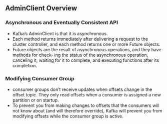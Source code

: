 
## AdminClient Overview

### Asynchronous and Eventually Consistent API

- Kafka’s AdminClient is that it is asynchronous.
- Each method returns immediately after delivering a request to the cluster controller, and each method returns one or more Future objects.
- Future objects are the result of asynchronous operations, and they have methods for check‐ ing the status of the asynchronous operation, canceling it, waiting for it to complete, and executing functions after its completion.


### Modifying Consumer Group

- consumer groups don’t receive updates when offsets change in the offset topic. They only read offsets when a consumer is assigned a new partition or on startup. 
- To prevent you from making changes to offsets that the consumers will not know about (and will therefore override), Kafka will prevent you from modifying offsets while the consumer group is active.
